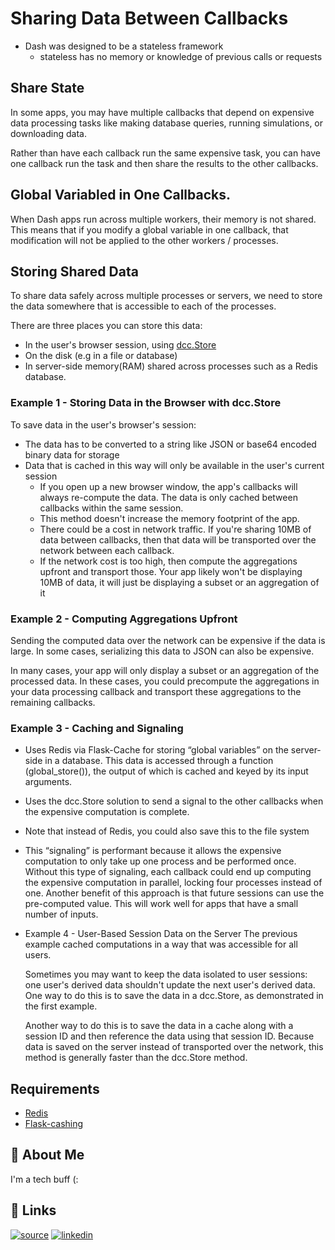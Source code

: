 
# Sharing Data Between Callbacks

- Dash was designed to be a stateless framework
    - stateless has no memory or knowledge of previous calls or requests


## Share State

In some apps, you may have multiple callbacks that depend on expensive data processing tasks like making database queries, running simulations, or downloading data.

Rather than have each callback run the same expensive task, you can have one callback run the task and then share the results to the other callbacks.

## Global Variabled in One Callbacks.
When Dash apps run across multiple workers, their memory is not shared. This means that if you modify a global variable in one callback, that modification will not be applied to the other workers / processes.

## Storing Shared Data
To share data safely across multiple processes or servers, we need to store the data somewhere that is accessible to each of the processes.

There are three places you can store this data:

- In the user's browser session, using [dcc.Store](https://dash.plotly.com/dash-core-components/store)
- On the disk (e.g in a file or database)
- In server-side memory(RAM) shared across processes such as a Redis database.

### Example 1 - Storing Data in the Browser with dcc.Store
To save data in the user's browser's session:
- The data has to be converted to a string like JSON or base64 encoded binary data for storage
- Data that is cached in this way will only be available in the user's current session
    - If you open up a new browser window, the app's callbacks will always re-compute the data. The data is only cached between callbacks within the same session.
    - This method doesn't increase the memory footprint of the app.
    - There could be a cost in network traffic. If you're sharing 10MB of data between callbacks, then that data will be transported over the network between each callback.
    - If the network cost is too high, then compute the aggregations upfront and transport those. Your app likely won't be displaying 10MB of data, it will just be displaying a subset or an aggregation of it
### Example 2 - Computing Aggregations Upfront
Sending the computed data over the network can be expensive if the data is large. In some cases, serializing this data to JSON can also be expensive.

In many cases, your app will only display a subset or an aggregation of the processed data. In these cases, you could precompute the aggregations in your data processing callback and transport these aggregations to the remaining callbacks.

### Example 3 - Caching and Signaling
- Uses Redis via Flask-Cache for storing “global variables” on the server-side in a database. This data is accessed through a function (global_store()), the output of which is cached and keyed by its input arguments.
- Uses the dcc.Store solution to send a signal to the other callbacks when the expensive computation is complete.
- Note that instead of Redis, you could also save this to the file system
- This “signaling” is performant because it allows the expensive computation to only take up one process and be performed once. Without this type of signaling, each callback could end up computing the expensive computation in parallel, locking four processes instead of one.
Another benefit of this approach is that future sessions can use the pre-computed value. This will work well for apps that have a small number of inputs.
- Example 4 - User-Based Session Data on the Server
    The previous example cached computations in a way that was accessible for all users.

    Sometimes you may want to keep the data isolated to user sessions: one user's derived data shouldn't update the next user's derived data. One way to do this is to save the data in a dcc.Store, as demonstrated in the first example.

    Another way to do this is to save the data in a cache along with a session ID and then reference the data using that session ID. Because data is saved on the server instead of transported over the network, this method is generally faster than the dcc.Store method.


## Requirements

 - [Redis](https://redis.io/)
 - [Flask-cashing](https://flask-caching.readthedocs.io/en/latest/)
## 🚀 About Me
I'm a tech buff (:


## 🔗 Links
[![source](https://img.shields.io/badge/source-000?style=for-the-badge&logo=ko-fi&logoColor=white)](https://dash.plotly.com/sharing-data-between-callbacks)
[![linkedin](https://img.shields.io/badge/linkedin-0A66C2?style=for-the-badge&logo=linkedin&logoColor=white)](www.linkedin.com/in/aminloo07)



